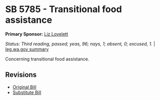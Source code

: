 # SB 5785 - Transitional food assistance
**Primary Sponsor:** [Liz Lovelett](/person/leg/liz.lovelett.md)

*Status: Third reading, passed; yeas, 96; nays, 1; absent, 0; excused, 1.* | [leg.wa.gov summary](https://app.leg.wa.gov/billsummary?BillNumber=5785&Year=2021)

Concerning transitional food assistance.

## Revisions
* [Original Bill](1/)
* [Substitute Bill](S/)